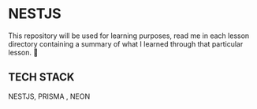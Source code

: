 # NESTJS

This repository will be used for learning purposes, read me in each lesson directory containing a summary of what I learned through that particular lesson. 
<Happy coding/> 🤗

## TECH STACK

NESTJS, PRISMA , NEON

